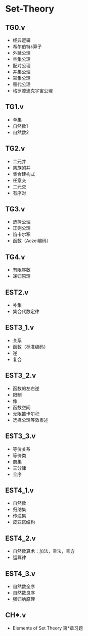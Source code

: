 # Set-Theory

## TG0.v
- 经典逻辑
- 希尔伯特ε算子
- 外延公理
- 空集公理
- 配对公理
- 并集公理
- 幂集公理
- 替代公理
- 格罗滕迪克宇宙公理

## TG1.v
- 单集
- 自然数1
- 自然数2

## TG2.v
- 二元并
- 集族的并
- 集合建构式
- 任意交
- 二元交
- 有序对

## TG3.v
- 选择公理
- 正则公理
- 笛卡尔积
- 函数（Aczel编码）

## TG4.v
- 有限序数
- 递归原理

## EST2.v
- 补集
- 集合代数定律

## EST3_1.v
- 关系
- 函数（标准编码）
- 逆
- 复合

## EST3_2.v
- 函数的左右逆
- 限制
- 像
- 函数空间
- 无限笛卡尔积
- 选择公理等效表述

## EST3_3.v
- 等价关系
- 等价类
- 商集
- 三分律
- 全序

## EST4_1.v
- 自然数
- 归纳集
- 传递集
- 皮亚诺结构

## EST4_2.v
- 自然数算术：加法，乘法，乘方
- 运算律

## EST4_3.v
- 自然数全序
- 自然数良序
- 强归纳原理

## CH*.v
- Elements of Set Theory 第*章习题
